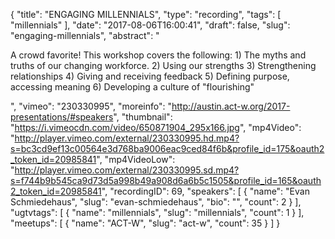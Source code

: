 {
  "title": "ENGAGING MILLENNIALS",
  "type": "recording",
  "tags": [
    "millennials"
  ],
  "date": "2017-08-06T16:00:41",
  "draft": false,
  "slug": "engaging-millennials",
  "abstract": "<p>A crowd favorite! This workshop covers the following: 1) The myths and truths of our changing workforce. 2) Using our strengths 3) Strengthening relationships 4) Giving and receiving feedback 5) Defining purpose, accessing meaning 6) Developing a culture of \"flourishing\"</p>",
  "vimeo": "230330995",
  "moreinfo": "http://austin.act-w.org/2017-presentations/#speakers",
  "thumbnail": "https://i.vimeocdn.com/video/650871904_295x166.jpg",
  "mp4Video": "http://player.vimeo.com/external/230330995.hd.mp4?s=bc3cd9ef13c00564e3d768ba9006eac9ced84f6b&profile_id=175&oauth2_token_id=20985841",
  "mp4VideoLow": "http://player.vimeo.com/external/230330995.sd.mp4?s=f744b9b545ca9d73d5a998b49a908d6a6b5c1505&profile_id=165&oauth2_token_id=20985841",
  "recordingID": 69,
  "speakers": [
    {
      "name": "Evan Schmiedehaus",
      "slug": "evan-schmiedehaus",
      "bio": "",
      "count": 2
    }
  ],
  "ugtvtags": [
    {
      "name": "millennials",
      "slug": "millennials",
      "count": 1
    }
  ],
  "meetups": [
    {
      "name": "ACT-W",
      "slug": "act-w",
      "count": 35
    }
  ]
}